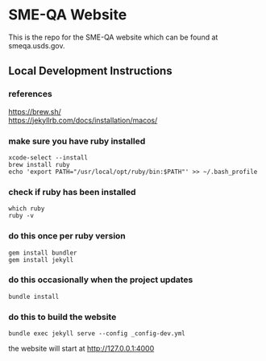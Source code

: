 # SME-QA Website
This is the repo for the SME-QA website which can be found at smeqa.usds.gov.

## Local Development Instructions

### references
https://brew.sh/  
https://jekyllrb.com/docs/installation/macos/

### make sure you have ruby installed
```
xcode-select --install
brew install ruby
echo 'export PATH="/usr/local/opt/ruby/bin:$PATH"' >> ~/.bash_profile
```

### check if ruby has been installed
```
which ruby
ruby -v
````

### do this once per ruby version
```
gem install bundler
gem install jekyll
```

### do this occasionally when the project updates
```
bundle install
```

### do this to build the website
```
bundle exec jekyll serve --config _config-dev.yml
```

the website will start at http://127.0.0.1:4000
